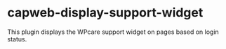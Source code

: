 # capweb-display-support-widget
This plugin displays the WPcare support widget on pages based on login status. 
